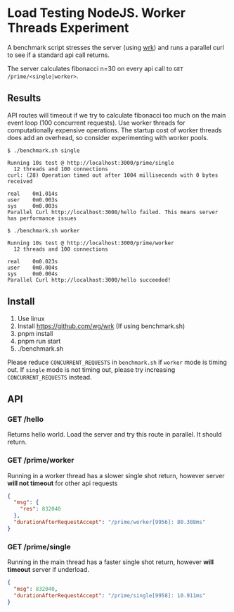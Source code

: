# Load Testing NodeJS. Worker Threads Experiment

A benchmark script stresses the server (using [wrk](https://formulae.brew.sh/formula/wrk)) and runs a parallel curl to see if a standard api call returns.

The server calculates fibonacci n=30 on every api call to `GET /prime/<single|worker>`.

## Results

API routes will timeout if we try to calculate fibonacci too much on the main event loop (100 concurrent requests). Use worker threads for computationally expensive operations. The startup cost of worker threads does add an overhead, so consider experimenting with worker pools.

```
$ ./benchmark.sh single 

Running 10s test @ http://localhost:3000/prime/single
  12 threads and 100 connections
curl: (28) Operation timed out after 1004 milliseconds with 0 bytes received

real    0m1.014s
user    0m0.003s
sys     0m0.003s
Parallel Curl http://localhost:3000/hello failed. This means server has performance issues
```

```
$ ./benchmark.sh worker

Running 10s test @ http://localhost:3000/prime/worker
  12 threads and 100 connections

real    0m0.023s
user    0m0.004s
sys     0m0.004s
Parallel Curl http://localhost:3000/hello succeeded!
```

## Install

1. Use linux
2. Install https://github.com/wg/wrk (If using benchmark.sh)
3. pnpm install
4. pnpm run start
5. ./benchmark.sh

Please reduce `CONCURRENT_REQUESTS` in `benchmark.sh` if `worker` mode is timing out.
If `single` mode is not timing out, please try increasing `CONCURRENT_REQUESTS` instead.

##  API

### GET /hello

Returns hello world. Load the server and try this route in parallel. It should return.

### GET /prime/worker

Running in a worker thread has a slower single shot return, however server **will not timeout** for other api requests

```json
{
  "msg": {
    "res": 832040
  },
  "durationAfterRequestAccept": "/prime/worker[9956]: 80.308ms"
}
```

### GET /prime/single

Running in the main thread has a faster single shot return, however **will timeout** server if underload.

```json
{
  "msg": 832040,
  "durationAfterRequestAccept": "/prime/single[9958]: 10.911ms"
}
```
